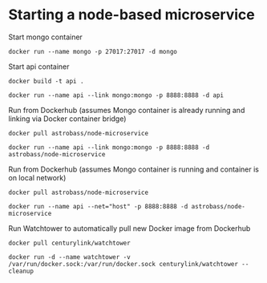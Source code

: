 Starting a node-based microservice
===

Start mongo container
```
docker run --name mongo -p 27017:27017 -d mongo
```

Start api container
```
docker build -t api .

docker run --name api --link mongo:mongo -p 8888:8888 -d api
```

Run from Dockerhub (assumes Mongo container is already running and linking via Docker container bridge)
```
docker pull astrobass/node-microservice

docker run --name api --link mongo:mongo -p 8888:8888 -d astrobass/node-microservice
```

Run from Dockerhub (assumes Mongo container is running and container is on local network)
```
docker pull astrobass/node-microservice

docker run --name api --net="host" -p 8888:8888 -d astrobass/node-microservice
```

Run Watchtower to automatically pull new Docker image from Dockerhub
```
docker pull centurylink/watchtower

docker run -d --name watchtower -v /var/run/docker.sock:/var/run/docker.sock centurylink/watchtower --cleanup
```
